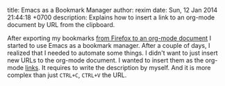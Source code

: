 title: Emacs as a Bookmark Manager
author: rexim
date: Sun, 12 Jan 2014 21:44:18 +0700
description: Explains how to insert a link to an org-mode document by URL from the clipboard.

After exporting my bookmarks
[from Firefox to an org-mode document](/firefox-bookmarks-to-org-mode.html)
I started to use Emacs as a bookmark manager. After a couple of days,
I realized that I needed to automate some things. I didn't want to
just insert new URLs to the org-mode document. I wanted to insert them
as the org-mode
[links](http://orgmode.org/manual/Link-format.html). It requires to
write the description by myself. And it is more complex than just
`CTRL+C`, `CTRL+V` the URL.
